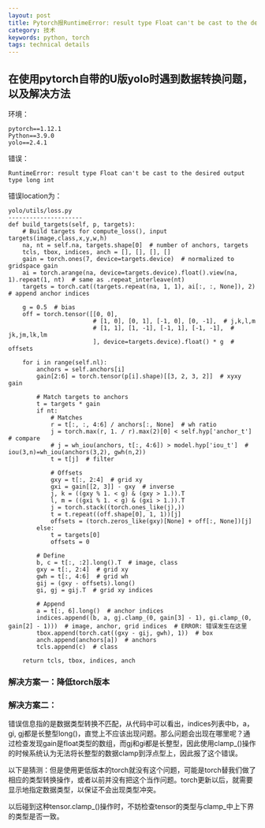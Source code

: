 ```yaml
---
layout: post
title: Pytorch报RuntimeError: result type Float can't be cast to the desired output type long int错误，原因分析和解决方案
category: 技术
keywords: python, torch
tags: technical details
---
```


## 在使用pytorch自带的U版yolo时遇到数据转换问题，以及解决方法

环境：

```
pytorch==1.12.1
Python==3.9.0
yolo==2.4.1
```



错误：

```
RuntimeError: result type Float can't be cast to the desired output type long int
```

错误location为：

```
yolo/utils/loss.py
---------------------
def build_targets(self, p, targets):
    # Build targets for compute_loss(), input targets(image,class,x,y,w,h)
    na, nt = self.na, targets.shape[0]  # number of anchors, targets
    tcls, tbox, indices, anch = [], [], [], []
    gain = torch.ones(7, device=targets.device)  # normalized to gridspace gain
    ai = torch.arange(na, device=targets.device).float().view(na, 1).repeat(1, nt)  # same as .repeat_interleave(nt)
    targets = torch.cat((targets.repeat(na, 1, 1), ai[:, :, None]), 2)  # append anchor indices

    g = 0.5  # bias
    off = torch.tensor([[0, 0],
                        # [1, 0], [0, 1], [-1, 0], [0, -1],  # j,k,l,m
                        # [1, 1], [1, -1], [-1, 1], [-1, -1],  # jk,jm,lk,lm
                        ], device=targets.device).float() * g  # offsets

    for i in range(self.nl):
        anchors = self.anchors[i]
        gain[2:6] = torch.tensor(p[i].shape)[[3, 2, 3, 2]]  # xyxy gain

        # Match targets to anchors
        t = targets * gain
        if nt:
            # Matches
            r = t[:, :, 4:6] / anchors[:, None]  # wh ratio
            j = torch.max(r, 1. / r).max(2)[0] < self.hyp['anchor_t']  # compare
            # j = wh_iou(anchors, t[:, 4:6]) > model.hyp['iou_t']  # iou(3,n)=wh_iou(anchors(3,2), gwh(n,2))
            t = t[j]  # filter

            # Offsets
            gxy = t[:, 2:4]  # grid xy
            gxi = gain[[2, 3]] - gxy  # inverse
            j, k = ((gxy % 1. < g) & (gxy > 1.)).T
            l, m = ((gxi % 1. < g) & (gxi > 1.)).T
            j = torch.stack((torch.ones_like(j),))
            t = t.repeat((off.shape[0], 1, 1))[j]
            offsets = (torch.zeros_like(gxy)[None] + off[:, None])[j]
        else:
            t = targets[0]
            offsets = 0

        # Define
        b, c = t[:, :2].long().T  # image, class
        gxy = t[:, 2:4]  # grid xy
        gwh = t[:, 4:6]  # grid wh
        gij = (gxy - offsets).long()
        gi, gj = gij.T  # grid xy indices

        # Append
        a = t[:, 6].long()  # anchor indices
        indices.append((b, a, gj.clamp_(0, gain[3] - 1), gi.clamp_(0, gain[2] - 1)))  # image, anchor, grid indices  # ERROR: 错误发生在这里
        tbox.append(torch.cat((gxy - gij, gwh), 1))  # box
        anch.append(anchors[a])  # anchors
        tcls.append(c)  # class

    return tcls, tbox, indices, anch
```

### 解决方案一：降低torch版本

### 解决方案二：

错误信息指的是数据类型转换不匹配，从代码中可以看出，indices列表中b，a，gi, gj都是长整型long()，直觉上不应该出现问题。那么问题会出现在哪里呢？通过检查发现gain是float类型的数组，而gj和gi都是长整型，因此使用clamp_()操作的时候系统认为无法将长整型的数据clamp到浮点型上，因此报了这个错误。

以下是猜测：但是使用更低版本的torch就没有这个问题，可能是torch替我们做了相应的类型转换操作，或者以前并没有把这个当作问题。torch更新以后，就需要显示地指定数据类型，以保证不会出现类型冲突。

以后碰到这种tensor.clamp_()操作时，不妨检查tensor的类型与clamp\_中上下界的类型是否一致。
